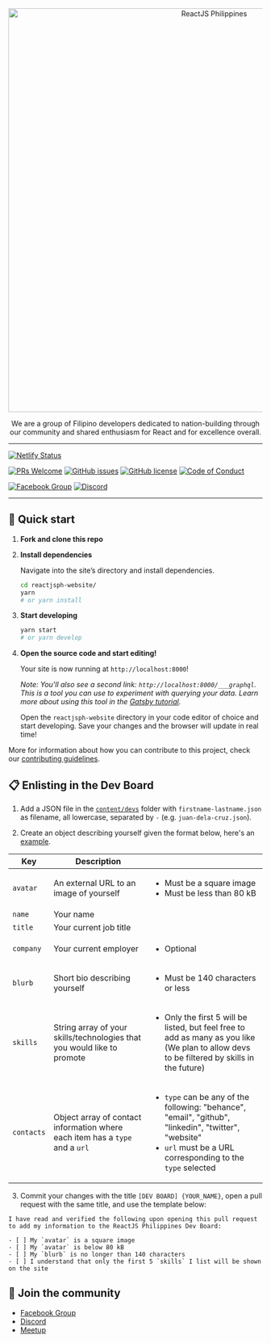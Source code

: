 <div align="center">
  <a href="https://reactjs.org.ph/">
    <img
      width="800"
      alt="ReactJS Philippines"
      src="https://raw.githubusercontent.com/reactph/reactjsph-website/master/static/meta-image-cover.jpg"
    />
  </a>
    <p>We are a group of Filipino developers dedicated to nation-building through our community and shared enthusiasm for React and for excellence overall.</p>
</div>

---

[![Netlify Status](https://api.netlify.com/api/v1/badges/cd5d6330-1628-4d0e-aac1-84f8cf4b7863/deploy-status)](https://app.netlify.com/sites/reactjs-ph-website/deploys)

[![PRs Welcome](https://img.shields.io/badge/PRs-welcome-brightgreen.svg)](http://makeapullrequest.com)
[![GitHub issues](https://img.shields.io/github/issues/reactph/reactjsph-website)](https://github.com/reactph/reactjsph-website/issues)
[![GitHub license](https://img.shields.io/github/license/reactph/reactjsph-website)](https://github.com/reactph/reactjsph-website/blob/master/LICENSE)
[![Code of Conduct](https://img.shields.io/badge/code%20of-conduct-ff69b4.svg)](https://github.com/reactph/reactjsph-website/blob/master/CODE_OF_CONDUCT.md)

[![Facebook Group](https://img.shields.io/badge/join_the_community-on_facebook-1877F2?logo=facebook)][facebook-group]
[![Discord](https://img.shields.io/badge/join_the_community-on_discord-7289DA?logo=discord)][discord]

---

## 🚀 Quick start

1.  **Fork and clone this repo**

2.  **Install dependencies**

    Navigate into the site’s directory and install dependencies.

    ```sh
    cd reactjsph-website/
    yarn
    # or yarn install
    ```

3.  **Start developing**

    ```sh
    yarn start
    # or yarn develop
    ```

4.  **Open the source code and start editing!**

    Your site is now running at `http://localhost:8000`!

    _Note: You'll also see a second link: _`http://localhost:8000/___graphql`_. This is a tool you can use to experiment with querying your data. Learn more about using this tool in the [Gatsby tutorial](https://www.gatsbyjs.org/tutorial/part-five/#introducing-graphiql)._

    Open the `reactjsph-website` directory in your code editor of choice and start developing. Save your changes and the browser will update in real time!

More for information about how you can contribute to this project, check our [contributing guidelines](https://github.com/reactph/reactjsph-website/blob/master/CODE_OF_CONDUCT.md).

## 📋 Enlisting in the Dev Board

1. Add a JSON file in the [`content/devs`](https://github.com/reactph/reactjsph-website/blob/master/content/devs) folder with `firstname-lastname.json` as filename, all lowercase, separated by `-` (e.g. `juan-dela-cruz.json`).

2. Create an object describing yourself given the format below, here's an [example](https://github.com/reactph/reactjsph-website/blob/master/content/devs/franrey-anthony-saycon.json).

  | Key | Description ||
  |-|-|-|
  | `avatar` | An external URL to an image of yourself | <ul><li>Must be a square image</li><li>Must be less than 80 kB</li></ul> |
  | `name` | Your name |  |
  | `title` | Your current job title |  |
  | `company` | Your current employer | <ul><li>Optional</li></ul> |
  | `blurb` | Short bio describing yourself | <ul><li>Must be 140 characters or less</li></ul> |
  | `skills` | String array of your skills/technologies that you would like to promote | <ul><li>Only the first 5 will be listed, but feel free to add as many as you like (We plan to allow devs to be filtered by skills in the future)</li></ul> |
  | `contacts` | Object array of contact information where each item has a `type` and a `url` | <ul><li>`type` can be any of the following: "behance", "email", "github", "linkedin", "twitter", "website"</li><li>`url` must be a URL corresponding to the `type` selected</li></ul> |

3. Commit your changes with the title `[DEV BOARD] {YOUR_NAME}`, open a pull request with the same title, and use the template below:

  ```
  I have read and verified the following upon opening this pull request to add my information to the ReactJS Philippines Dev Board:

  - [ ] My `avatar` is a square image
  - [ ] My `avatar` is below 80 kB
  - [ ] My `blurb` is no longer than 140 characters
  - [ ] I understand that only the first 5 `skills` I list will be shown on the site
  ```

## 🎉 Join the community

- [Facebook Group][facebook-group]
- [Discord][discord]
- [Meetup][meetup]

[facebook-group]: https://web.facebook.com/groups/875676539148789/
[discord]: https://discord.gg/J6eZNUG
[meetup]: https://www.meetup.com/ReactJS-Philippines/

